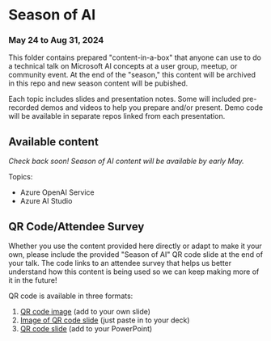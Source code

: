 # Season of AI
### May 24 to Aug 31, 2024
This folder contains prepared "content-in-a-box" that anyone can use to do a technical talk on Microsoft AI concepts at a user group, meetup, or community event. At the end of the "season," this content will be archived in this repo and new season content will be pubished.

Each topic includes slides and presentation notes. Some will included pre-recorded demos and videos to help you prepare and/or present. Demo code will be available in separate repos linked from each presentation.

## Available content
*Check back soon! Season of AI content will be available by early May.*

Topics:
- Azure OpenAI Service
- Azure AI Studio

## QR Code/Attendee Survey
Whether you use the content provided here directly or adapt to make it your own, please include the provided "Season of AI" QR code slide at the end of your talk. The code links to an attendee survey that helps us better understand how this content is being used so we can keep making more of it in the future!

QR code is available in three formats:

1. [QR code image](SeasonOfAI-AttendeeSurvey-QR.png) (add to your own slide)
2. [Image of QR code slide](SeasonOfAI-AttendeeSurveyQR-Slide.png) (just paste in to your deck)
3. [QR code slide](SeasonOfAI-AttendeeSurveyQR-Slide.pptx) (add to your PowerPoint)